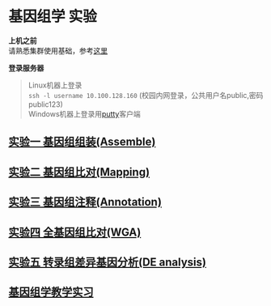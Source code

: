 # 基因组学 实验  

**上机之前**  
请熟悉集群使用基础，参考[这里](https://github.com/hnnd/bcl)  

**登录服务器**

> Linux机器上登录  
> `ssh -l username 10.100.128.160`  (校园内网登录，公共用户名public,密码public123)  
> Windows机器上登录用[putty](https://the.earth.li/~sgtatham/putty/latest/x86/putty.exe)客户端   

## [实验一 基因组组装(Assemble)](https://github.com/ZhijunBioinf/GenomicLab/blob/dzj/Lab1_1.md)   
## [实验二 基因组比对(Mapping)](https://github.com/ZhijunBioinf/GenomicLab/blob/dzj/Lab2.md)  
## [实验三 基因组注释(Annotation)](https://github.com/ZhijunBioinf/GenomicLab/blob/dzj/Lab3.md)  
## [实验四 全基因组比对(WGA)](https://github.com/ZhijunBioinf/GenomicLab/blob/dzj/Lab4_wga.md)
## [实验五 转录组差异基因分析(DE analysis)](https://github.com/hnnd/GenomicLab/blob/master/Lab5_RNA-Seq.md) 

## [基因组学教学实习](https://github.com/hnnd/GenomicLab/blob/master/genomic_prac.md)

